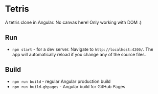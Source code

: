 # Tetris

A tetris clone in Angular. No canvas here! Only working with DOM :)

## Run
- `npm start` - for a dev server. Navigate to `http://localhost:4200/`. The app will automatically reload if you change any of the source files.

## Build
- `npm run build` - regular Angular production build
- `npm run build-ghpages` - Angular build for GitHub Pages
